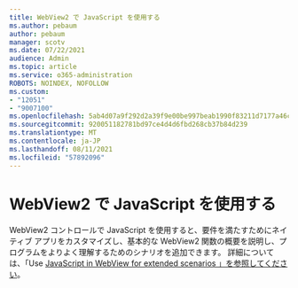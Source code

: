 ```yaml
---
title: WebView2 で JavaScript を使用する
ms.author: pebaum
author: pebaum
manager: scotv
ms.date: 07/22/2021
audience: Admin
ms.topic: article
ms.service: o365-administration
ROBOTS: NOINDEX, NOFOLLOW
ms.custom:
- "12051"
- "9007100"
ms.openlocfilehash: 5ab4d07a9f292d2a39f9e00be997beab1990f83211d7177a46cc310effbe4553
ms.sourcegitcommit: 920051182781bd97ce4d4d6fbd268cb37b84d239
ms.translationtype: MT
ms.contentlocale: ja-JP
ms.lasthandoff: 08/11/2021
ms.locfileid: "57892096"
---
```

# <a name="use-javascript-in-webview2"></a>WebView2 で JavaScript を使用する

WebView2 コントロールで JavaScript を使用すると、要件を満たすためにネイティブ アプリをカスタマイズし、基本的な WebView2 関数の概要を説明し、プログラムをよりよく理解するためのシナリオを追加できます。 詳細については、「Use [JavaScript in WebView for extended scenarios 」を参照してください](https://docs.microsoft.com/microsoft-edge/webview2/how-to/javascript)。
